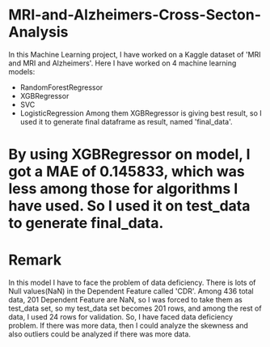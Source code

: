 # MRI-and-Alzheimers-Cross-Secton-Analysis
In this Machine Learning project, I have worked on a Kaggle dataset of 'MRI and MRI and Alzheimers'.
Here I have worked on 4 machine learning models:
- RandomForestRegressor
- XGBRegressor
- SVC
- LogisticRegression
Among them XGBRegressor is giving best result, so I used it to generate final dataframe as result, named 'final_data'.

# By using XGBRegressor on model, I got a MAE of 0.145833, which was less among those for algorithms I have used. So I used it on test_data to generate final_data.

# Remark
In this model I have to face the problem of data deficiency. There is lots of Null values(NaN) in the Dependent Feature called 'CDR'. Among 436 total data, 201 Dependent Feature are NaN, so I was forced to take them as test_data set, so my test_data set becomes 201 rows, and among the rest of data, I used 24 rows for validation. So, I have faced data deficiency problem. If there was more data, then I could analyze the skewness and also outliers could be analyzed if there was more data.
